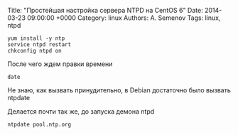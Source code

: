 Title: "Простейшая настройка сервера NTPD на CentOS 6"
Date: 2014-03-23 09:00:00 +0000
Category: linux
Authors: A. Semenov
Tags: linux, ntpd

    yum install -y ntp
    service ntpd restart
    chkconfig ntpd on

После чего ждем правки времени

    date

Не знаю, как вызвать принудительно, в Debian достаточно было вызвать ntpdate

Делается почти так же, до запуска демона ntpd

    ntpdate pool.ntp.org
